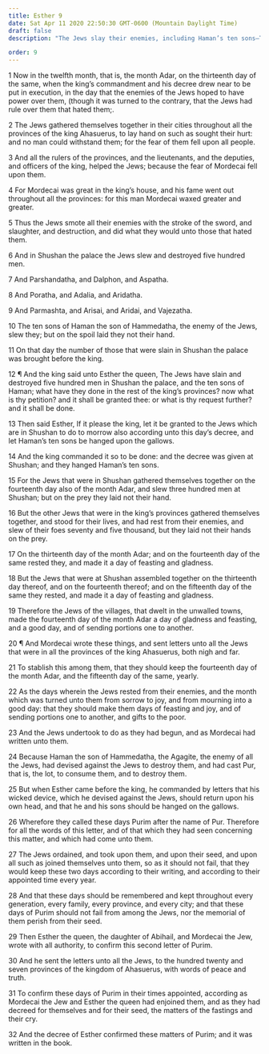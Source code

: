 ```yaml
---
title: Esther 9
date: Sat Apr 11 2020 22:50:30 GMT-0600 (Mountain Daylight Time)
draft: false
description: "The Jews slay their enemies, including Haman’s ten sons—The Feast of Purim is instituted to commemorate their deliverance and victory."

order: 9
---
```

    
1 Now in the twelfth month, that is, the month Adar, on the thirteenth day of the same, when the king’s commandment and his decree drew near to be put in execution, in the day that the enemies of the Jews hoped to have power over them, (though it was turned to the contrary, that the Jews had rule over them that hated them;.

2 The Jews gathered themselves together in their cities throughout all the provinces of the king Ahasuerus, to lay hand on such as sought their hurt: and no man could withstand them; for the fear of them fell upon all people.

3 And all the rulers of the provinces, and the lieutenants, and the deputies, and officers of the king, helped the Jews; because the fear of Mordecai fell upon them.

4 For Mordecai was great in the king’s house, and his fame went out throughout all the provinces: for this man Mordecai waxed greater and greater.

5 Thus the Jews smote all their enemies with the stroke of the sword, and slaughter, and destruction, and did what they would unto those that hated them.

6 And in Shushan the palace the Jews slew and destroyed five hundred men.

7 And Parshandatha, and Dalphon, and Aspatha.

8 And Poratha, and Adalia, and Aridatha.

9 And Parmashta, and Arisai, and Aridai, and Vajezatha.

10 The ten sons of Haman the son of Hammedatha, the enemy of the Jews, slew they; but on the spoil laid they not their hand.

11 On that day the number of those that were slain in Shushan the palace was brought before the king.

12 ¶ And the king said unto Esther the queen, The Jews have slain and destroyed five hundred men in Shushan the palace, and the ten sons of Haman; what have they done in the rest of the king’s provinces? now what is thy petition? and it shall be granted thee: or what is thy request further? and it shall be done.

13 Then said Esther, If it please the king, let it be granted to the Jews which are in Shushan to do to morrow also according unto this day’s decree, and let Haman’s ten sons be hanged upon the gallows.

14 And the king commanded it so to be done: and the decree was given at Shushan; and they hanged Haman’s ten sons.

15 For the Jews that were in Shushan gathered themselves together on the fourteenth day also of the month Adar, and slew three hundred men at Shushan; but on the prey they laid not their hand.

16 But the other Jews that were in the king’s provinces gathered themselves together, and stood for their lives, and had rest from their enemies, and slew of their foes seventy and five thousand, but they laid not their hands on the prey.

17 On the thirteenth day of the month Adar; and on the fourteenth day of the same rested they, and made it a day of feasting and gladness.

18 But the Jews that were at Shushan assembled together on the thirteenth day thereof, and on the fourteenth thereof; and on the fifteenth day of the same they rested, and made it a day of feasting and gladness.

19 Therefore the Jews of the villages, that dwelt in the unwalled towns, made the fourteenth day of the month Adar a day of gladness and feasting, and a good day, and of sending portions one to another.

20 ¶ And Mordecai wrote these things, and sent letters unto all the Jews that were in all the provinces of the king Ahasuerus, both nigh and far.

21 To stablish this among them, that they should keep the fourteenth day of the month Adar, and the fifteenth day of the same, yearly.

22 As the days wherein the Jews rested from their enemies, and the month which was turned unto them from sorrow to joy, and from mourning into a good day: that they should make them days of feasting and joy, and of sending portions one to another, and gifts to the poor.

23 And the Jews undertook to do as they had begun, and as Mordecai had written unto them.

24 Because Haman the son of Hammedatha, the Agagite, the enemy of all the Jews, had devised against the Jews to destroy them, and had cast Pur, that is, the lot, to consume them, and to destroy them.

25 But when Esther came before the king, he commanded by letters that his wicked device, which he devised against the Jews, should return upon his own head, and that he and his sons should be hanged on the gallows.

26 Wherefore they called these days Purim after the name of Pur. Therefore for all the words of this letter, and of that which they had seen concerning this matter, and which had come unto them.

27 The Jews ordained, and took upon them, and upon their seed, and upon all such as joined themselves unto them, so as it should not fail, that they would keep these two days according to their writing, and according to their appointed time every year.

28 And that these days should be remembered and kept throughout every generation, every family, every province, and every city; and that these days of Purim should not fail from among the Jews, nor the memorial of them perish from their seed.

29 Then Esther the queen, the daughter of Abihail, and Mordecai the Jew, wrote with all authority, to confirm this second letter of Purim.

30 And he sent the letters unto all the Jews, to the hundred twenty and seven provinces of the kingdom of Ahasuerus, with words of peace and truth.

31 To confirm these days of Purim in their times appointed, according as Mordecai the Jew and Esther the queen had enjoined them, and as they had decreed for themselves and for their seed, the matters of the fastings and their cry.

32 And the decree of Esther confirmed these matters of Purim; and it was written in the book.
